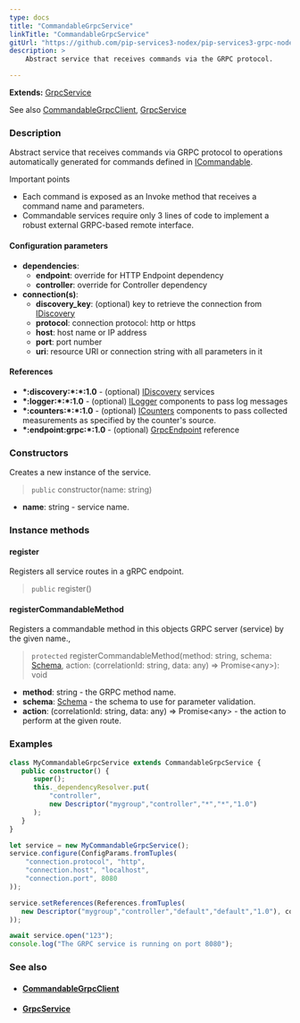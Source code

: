 ```yaml
---
type: docs
title: "CommandableGrpcService"
linkTitle: "CommandableGrpcService"
gitUrl: "https://github.com/pip-services3-nodex/pip-services3-grpc-nodex"
description: > 
    Abstract service that receives commands via the GRPC protocol.

---
```


**Extends:** [GrpcService](../../services/grpc_service)

See also [CommandableGrpcClient](../../clients/commandable_grpc_client), 
[GrpcService](../grpc_service)

### Description

Abstract service that receives commands via GRPC protocol
to operations automatically generated for commands defined in [ICommandable](../../../commons/commands/icommandable).

Important points

- Each command is exposed as an Invoke method that receives a command name and parameters.
- Commandable services require only 3 lines of code to implement a robust external
GRPC-based remote interface.

#### Configuration parameters

- **dependencies**:    
    - **endpoint**: override for HTTP Endpoint dependency    
    - **controller**: override for Controller dependency    
- **connection(s)**:    
    - **discovery_key**: (optional) key to retrieve the connection from [IDiscovery](../../../components/connect/idiscovery)    
    - **protocol**: connection protocol: http or https    
    - **host**: host name or IP address    
    - **port**: port number    
    - **uri**: resource URI or connection string with all parameters in it    

#### References
- **\*:discovery:\*:\*:1.0** - (optional) [IDiscovery](../../../components/connect/idiscovery) services
- **\*:logger:\*:\*:1.0** - (optional) [ILogger](../../../components/log/ilogger) components to pass log messages
- **\*:counters:\*:\*:1.0** - (optional) [ICounters](../../../components/count/icounters) components to pass collected measurements as specified by the counter's source.
- **\*:endpoint:grpc:*:1.0** - (optional) [GrpcEndpoint](../grpc_endpoint) reference

### Constructors

Creates a new instance of the service.

> `public` constructor(name: string)

- **name**: string - service name.


### Instance methods

#### register
Registers all service routes in a gRPC endpoint.

> `public` register()

#### registerCommandableMethod
Registers a commandable method in this objects GRPC server (service) by the given name.,

> `protected` registerCommandableMethod(method: string, schema: [Schema](../../../commons/validate/schema), action: (correlationId: string, data: any) => Promise\<any\>): void

- **method**: string - the GRPC method name.
- **schema**: [Schema](../../../commons/validate/schema) - the schema to use for parameter validation.
- **action**: (correlationId: string, data: any) => Promise\<any\> - the action to perform at the given route.


### Examples

```typescript
class MyCommandableGrpcService extends CommandableGrpcService {
   public constructor() {
      super();
      this._dependencyResolver.put(
          "controller",
          new Descriptor("mygroup","controller","*","*","1.0")
      );
   }
}

let service = new MyCommandableGrpcService();
service.configure(ConfigParams.fromTuples(
    "connection.protocol", "http",
    "connection.host", "localhost",
    "connection.port", 8080
));

service.setReferences(References.fromTuples(
   new Descriptor("mygroup","controller","default","default","1.0"), controller
));

await service.open("123");
console.log("The GRPC service is running on port 8080");
```


### See also
- #### [CommandableGrpcClient](../../clients/commandable_grpc_client)
- #### [GrpcService](../grpc_service)

 
